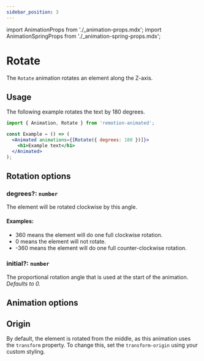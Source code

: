 ```yaml
---
sidebar_position: 3
---
```


import AnimationProps from './\_animation-props.mdx';
import AnimationSpringProps from './\_animation-spring-props.mdx';

# Rotate

The `Rotate` animation rotates an element along the Z-axis.

## Usage

The following example rotates the text by 180 degrees.

```jsx
import { Animation, Rotate } from 'remotion-animated';

const Example = () => (
  <Animated animations={[Rotate({ degrees: 180 })]}>
    <h1>Example text</h1>
  </Animated>
);
```

## Rotation options

### degrees?: `number`

The element will be rotated clockwise by this angle.

#### Examples:

- 360 means the element will do one full clockwise rotation.
- 0 means the element will not rotate.
- -360 means the element will do one full counter-clockwise rotation.

### initial?: `number`

The proportional rotation angle that is used at the start of the animation. _Defaults to 0._

## Animation options

<AnimationProps />
<AnimationSpringProps />

## Origin

By default, the element is rotated from the middle, as this animation uses the `transform` property.
To change this, set the `transform-origin` using your custom styling.
